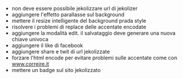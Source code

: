 - non deve essere possibile jekolizzare url di jekolizer
- aggiungere l'effetto parallasse sul background
- mettere il resize intelligente del background prada style
- risolvere i problemi di replace delle accentate encodate
- aggiungere la modalità edit. il salvataggio deve generare una nuova chiave univoca
- aggiungere il like di facebook 
- aggiungere share e twit di url jekolizzate
- forzare l'html encode per evitare problemi sulle accentate come con www.correire.it
- mettere un badge sul sito jekolizzato